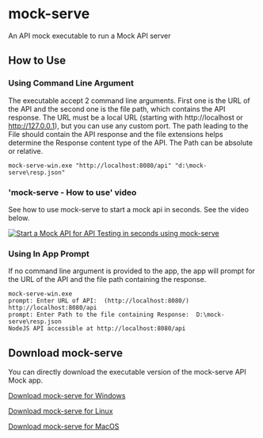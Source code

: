 # mock-serve
An API mock executable to run a Mock API server

## How to Use

### Using Command Line Argument

The executable accept 2 command line arguments. First one is the URL of the API and the second one is the file path, which contains the API response. The URL must be a local URL (starting with http://localhost or http://127.0.0.1), but you can use any custom port. The path leading to the File should contain the API response and the file extensions helps determine the Response content type of the API. The Path can be absolute or relative.

```
mock-serve-win.exe "http://localhost:8080/api" "d:\mock-serve\resp.json"
```

### 'mock-serve - How to use' video

See how to use mock-serve to start a mock api in seconds. See the video below.

[![Start a Mock API for API Testing in seconds using mock-serve](http://img.youtube.com/vi/f1UlyfOun4s/0.jpg)](https://www.youtube.com/watch?v=f1UlyfOun4s "Start a Mock API for API Testing in seconds using mock-serve")

### Using In App Prompt

If no command line argument is provided to the app, the app will prompt for the URL of the API and the file path containing the response.

```
mock-serve-win.exe
prompt: Enter URL of API:  (http://localhost:8080/) http://localhost:8080/api
prompt: Enter Path to the file containing Response:  D:\mock-serve\resp.json
NodeJS API accessible at http://localhost:8080/api
```

## Download mock-serve

You can directly download the executable version of the mock-serve API Mock app.

[Download mock-serve for Windows](https://github.com/prithwirajbose/mock-serve/raw/main/mock-serve-win.exe)

[Download mock-serve for Linux](https://github.com/prithwirajbose/mock-serve/raw/main/mock-serve-linux)

[Download mock-serve for MacOS](https://github.com/prithwirajbose/mock-serve/raw/main/mock-serve-macos)
